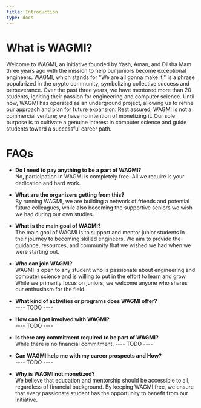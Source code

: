 ```yaml
---
title: Introduction
type: docs
---
```


# What is WAGMI?

Welcome to WAGMI, an initiative founded by Yash, Aman, and Dilsha Mam three years ago with the mission to help our juniors become exceptional engineers. WAGMI, which stands for "We are all gonna make it," is a phrase popularized in the crypto community, symbolizing collective success and perseverance. Over the past three years, we have mentored more than 20 students, igniting their passion for engineering and computer science. Until now, WAGMI has operated as an underground project, allowing us to refine our approach and plan for future expansion. Rest assured, WAGMI is not a commercial venture; we have no intention of monetizing it. Our sole purpose is to cultivate a genuine interest in computer science and guide students toward a successful career path.

# FAQs

- **Do I need to pay anything to be a part of WAGMI?**  
  No, participation in WAGMI is completely free. All we require is your dedication and hard work.

- **What are the organizers getting from this?**  
  By running WAGMI, we are building a network of friends and potential future colleagues, while also becoming the supportive seniors we wish we had during our own studies.

- **What is the main goal of WAGMI?**  
  The main goal of WAGMI is to support and mentor junior students in their journey to becoming skilled engineers. We aim to provide the guidance, resources, and community that we wished we had when we were starting out.

- **Who can join WAGMI?**  
  WAGMI is open to any student who is passionate about engineering and computer science and is willing to put in the effort to learn and grow. While we primarily focus on juniors, we welcome anyone who shares our enthusiasm for the field.

- **What kind of activities or programs does WAGMI offer?**  
  ---- TODO ----

- **How can I get involved with WAGMI?**  
  ---- TODO ----

- **Is there any commitment required to be part of WAGMI?**  
  While there is no financial commitment, ---- TODO ----

- **Can WAGMI help me with my career prospects and How?**  
  ---- TODO ----

- **Why is WAGMI not monetized?**  
  We believe that education and mentorship should be accessible to all, regardless of financial background. By keeping WAGMI free, we ensure that every passionate student has the opportunity to benefit from our initiative.
